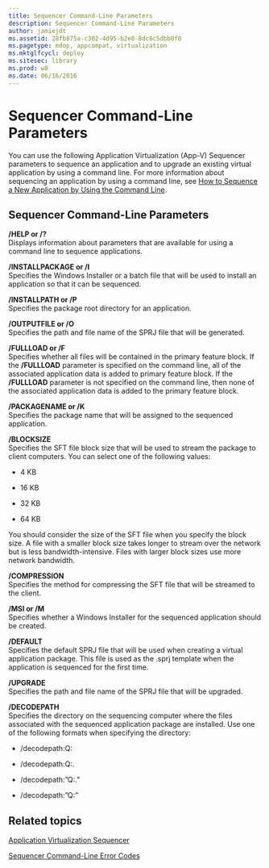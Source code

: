 ```yaml
---
title: Sequencer Command-Line Parameters
description: Sequencer Command-Line Parameters
author: jamiejdt
ms.assetid: 28fb875a-c302-4d95-b2e0-8dc0c5dbb0f8
ms.pagetype: mdop, appcompat, virtualization
ms.mktglfcycl: deploy
ms.sitesec: library
ms.prod: w8
ms.date: 06/16/2016
---
```



# Sequencer Command-Line Parameters


You can use the following Application Virtualization (App-V) Sequencer parameters to sequence an application and to upgrade an existing virtual application by using a command line. For more information about sequencing an application by using a command line, see [How to Sequence a New Application by Using the Command Line](how-to-sequence-a-new-application-by-using-the-command-line.md).

## Sequencer Command-Line Parameters


<a href="" id="-help-or---"></a>**/HELP or /?**  
Displays information about parameters that are available for using a command line to sequence applications.

<a href="" id="-installpackage-or--i"></a>**/INSTALLPACKAGE or /I**  
Specifies the Windows Installer or a batch file that will be used to install an application so that it can be sequenced.

<a href="" id="-installpath-or--p"></a>**/INSTALLPATH or /P**  
Specifies the package root directory for an application.

<a href="" id="-outputfile-or--o"></a>**/OUTPUTFILE or /O**  
Specifies the path and file name of the SPRJ file that will be generated.

<a href="" id="-fullload-or--f"></a>**/FULLLOAD or /F**  
Specifies whether all files will be contained in the primary feature block. If the **/FULLLOAD** parameter is specified on the command line, all of the associated application data is added to primary feature block. If the **/FULLLOAD** parameter is not specified on the command line, then none of the associated application data is added to the primary feature block.

<a href="" id="-packagename-or--k"></a>**/PACKAGENAME or /K**  
Specifies the package name that will be assigned to the sequenced application.

<a href="" id="-blocksize"></a>**/BLOCKSIZE**  
Specifies the SFT file block size that will be used to stream the package to client computers. You can select one of the following values:

-   4 KB

-   16 KB

-   32 KB

-   64 KB

You should consider the size of the SFT file when you specify the block size. A file with a smaller block size takes longer to stream over the network but is less bandwidth-intensive. Files with larger block sizes use more network bandwidth.

<a href="" id="-compression"></a>**/COMPRESSION**  
Specifies the method for compressing the SFT file that will be streamed to the client.

<a href="" id="-msi-or--m"></a>**/MSI or /M**  
Specifies whether a Windows Installer for the sequenced application should be created.

<a href="" id="-default"></a>**/DEFAULT**  
Specifies the default SPRJ file that will be used when creating a virtual application package. This file is used as the .sprj template when the application is sequenced for the first time.

<a href="" id="-upgrade"></a>**/UPGRADE**  
Specifies the path and file name of the SPRJ file that will be upgraded.

<a href="" id="-decodepath"></a>**/DECODEPATH**  
Specifies the directory on the sequencing computer where the files associated with the sequenced application package are installed. Use one of the following formats when specifying the directory:

-   /decodepath:Q:

-   /decodepath:Q:.

-   /decodepath:”Q:.”

-   /decodepath:”Q:”

## Related topics


[Application Virtualization Sequencer](application-virtualization-sequencer.md)

[Sequencer Command-Line Error Codes](sequencer-command-line-error-codes.md)

 

 





